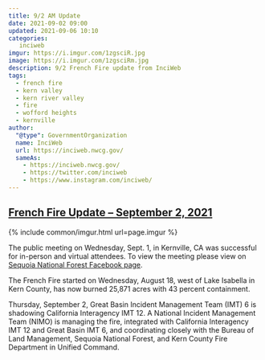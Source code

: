```yaml
---
title: 9/2 AM Update
date: 2021-09-02 09:00
updated: 2021-09-06 10:10
categories:
   inciweb
imgur: https://i.imgur.com/1zgsciR.jpg
image: https://i.imgur.com/1zgsciRm.jpg
description: 9/2 French Fire update from InciWeb
tags:
  - french fire
  - kern valley
  - kern river valley
  - fire
  - wofford heights
  - kernville
author:
  "@type": GovernmentOrganization
  name: InciWeb
  url: https://inciweb.nwcg.gov/
  sameAs:
    - https://inciweb.nwcg.gov/
    - https://twitter.com/inciweb
    - https://www.instagram.com/inciweb/
---
```

## [French Fire Update – September 2, 2021](https://inciweb.nwcg.gov/incident/article/7813/65414/)

{% include common/imgur.html url=page.imgur %}

The public meeting on Wednesday, Sept. 1, in Kernville, CA was successful for in-person and virtual attendees. To view the meeting please view on [Sequoia National Forest Facebook page](https://www.facebook.com/SequoiaNF).

The French Fire started on Wednesday, August 18, west of Lake Isabella in Kern County, has now burned 25,871 acres with 43 percent containment.

Thursday, September 2, Great Basin Incident Management Team (IMT) 6 is shadowing California Interagency IMT 12. A National Incident Management Team (NIMO) is managing the fire, integrated with California Interagency IMT 12 and Great Basin IMT 6, and coordinating closely with the Bureau of Land Management, Sequoia National Forest, and Kern County Fire Department in Unified Command.
